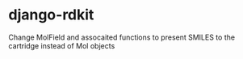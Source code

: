 # django-rdkit
Change MolField and assocaited functions to present SMILES to the cartridge instead of Mol objects
